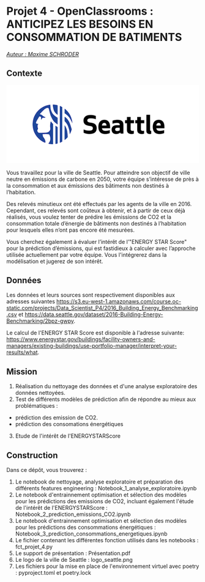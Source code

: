 # Projet 4 - OpenClassrooms : ANTICIPEZ LES BESOINS EN CONSOMMATION DE BATIMENTS

<u>*Auteur : Maxime SCHRODER*</u>

## Contexte

<p align="center">
  <img src="logo_seattle.png" alt="Logo projet">
</p>

Vous travaillez pour la ville de Seattle. Pour atteindre son objectif de ville neutre en émissions de carbone en 2050, votre équipe s’intéresse de près à la consommation et aux émissions des bâtiments non destinés à l’habitation.

Des relevés minutieux ont été effectués par les agents de la ville en 2016. Cependant, ces relevés sont coûteux à obtenir, et à partir de ceux déjà réalisés, vous voulez tenter de prédire les émissions de CO2 et la consommation totale d’énergie de bâtiments non destinés à l’habitation pour lesquels elles n’ont pas encore été mesurées.

Vous cherchez également à évaluer l’intérêt de l’"ENERGY STAR Score" pour la prédiction d’émissions, qui est fastidieux à calculer avec l’approche utilisée actuellement par votre équipe. Vous l'intégrerez dans la modélisation et jugerez de son intérêt.

## Données
Les données et leurs sources sont respectivement disponibles aux adresses suivantes https://s3.eu-west-1.amazonaws.com/course.oc-static.com/projects/Data_Scientist_P4/2016_Building_Energy_Benchmarking.csv et https://data.seattle.gov/dataset/2016-Building-Energy-Benchmarking/2bpz-gwpy.

Le calcul de l'ENERGY STAR Score est disponible à l'adresse suivante: https://www.energystar.gov/buildings/facility-owners-and-managers/existing-buildings/use-portfolio-manager/interpret-your-results/what.


## Mission 
1. Réalisation du nettoyage des données et d'une analyse exploratoire des données nettoyées.
2. Test de différents modèles de prédiction afin de répondre au mieux aux problématiques :
- prédiction des emission de CO2. 
- prédiction des consomations énergétiques
3. Etude de l'intérêt de l'ENERGYSTARScore

## Construction

Dans ce dépôt, vous trouverez :
1. Le notebook de nettoyage, analyse exploratoire et préparation des différents features engineering : Notebook_1_analyse_exploratoire.ipynb
2. Le notebook d'entrainnement optimisation et sélection des modèles pour les prédictions des emissions de CO2, incluant également l'étude de l'intérêt de l'ENERGYSTARScore : Notebook_2_prediction_emissions_CO2.ipynb
3. Le notebook d'entrainnement optimisation et sélection des modèles pour les prédictions des consommations énergétiques : Notebook_3_prediction_consommations_energetiques.ipynb
3. Le fichier contenant les différentes fonction utilisés dans les notebooks : fct_projet_4.py
4. Le support de présentation : Présentation.pdf
5. Le logo de la ville de Seattle : logo_seattle.png
6. Les fichiers pour la mise en place de l'environnement virtuel avec poetry : pyproject.toml et poetry.lock 